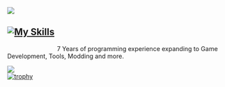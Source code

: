<img src="https://capsule-render.vercel.app/api?type=waving&height=300&color=gradient&text=Kaan&textBg=false&desc=I%20try%20hard%20open%20source%20projects&fontAlign=50&strokeWidth=0&descAlignY=60" />

[![My Skills](https://skillicons.dev/icons?i=ts,nodejs,js,blender,java,cs,c,lua,python,php,html,css,rust,discord,visualstudio&theme=dark)](https://skillicons.dev)
------
                             7 Years of programming experience expanding to Game Development, Tools, Modding and more.
                             
![](https://komarev.com/ghpvc/?username=zrodevkaan&color=FAC151)
\
[![trophy](https://github-profile-trophy.vercel.app/?username=zrodevkaan&theme=darkhub)](https://github.com/ryo-ma/github-profile-trophy)

